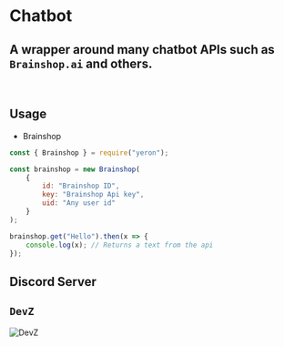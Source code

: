 # Chatbot

## A wrapper around many chatbot APIs such as `Brainshop.ai` and others.

<br>

## Usage
- Brainshop
```js
const { Brainshop } = require("yeron");

const brainshop = new Brainshop(
    {
        id: "Brainshop ID",
        key: "Brainshop Api key",
        uid: "Any user id"
    }
);

brainshop.get("Hello").then(x => {
    console.log(x); // Returns a text from the api
});
```

## Discord Server

## `DevZ`
<img src="https://invidget.switchblade.xyz/QSN7tCPrHd" href="https://discord.gg/QSN7tCPrHd" alt="DevZ">
